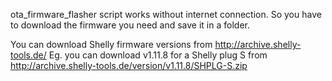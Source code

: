 ota_firmware_flasher script works without internet connection. So you have to download the firmware you need and save it in a folder. 

You can download Shelly firmware versions from http://archive.shelly-tools.de/
Eg. you can download v1.11.8 for a Shelly plug S from http://archive.shelly-tools.de/version/v1.11.8/SHPLG-S.zip